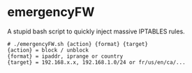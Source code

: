 # emergencyFW  
A stupid bash script to quickly inject massive IPTABLES rules.  

```
# ./emergencyFW.sh {action} {format} {target}
{action} = block / unblock
{format} = ipaddr, iprange or country
{target} = 192.168.x.x, 192.168.1.0/24 or fr/us/en/ca/...
```
